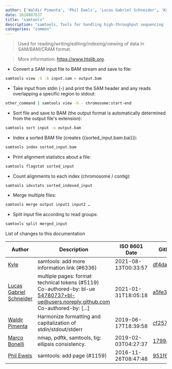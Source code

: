 ```yaml
---
author: ['Waldir Pimenta', 'Phil Ewels', 'Lucas Gabriel Schneider', 'Kyle', 'Marco Bonelli']
date: 1628807637
title: "samtools"
description: "samtools, Tools for handling high-throughput sequencing (genomics) data."
categories: "common"
---
```

> Used for reading/writing/editing/indexing/viewing of data in SAM/BAM/CRAM format.

> More information: <https://www.htslib.org>.

- Convert a SAM input file to BAM stream and save to file:

```bash
samtools view -S -b input.sam > output.bam
```

- Take input from stdin (-) and print the SAM header and any reads overlapping a specific region to stdout:

```bash
other_command | samtools view -h - chromosome:start-end
```

- Sort file and save to BAM (the output format is automatically determined from the output file's extension):

```bash
samtools sort input -o output.bam
```

- Index a sorted BAM file (creates {{sorted_input.bam.bai}}):

```bash
samtools index sorted_input.bam
```

- Print alignment statistics about a file:

```bash
samtools flagstat sorted_input
```

- Count alignments to each index (chromosome / contig):

```bash
samtools idxstats sorted_indexed_input
```

- Merge multiple files:

```bash
samtools merge output input1 input2 …
```

- Split input file according to read groups:

```bash
samtools split merged_input
```
List of changes to this documentation


Author | Description | ISO 8601 Date | GitHub link
------|-----|-----|-----
[Kyle](mailto:76597257+Gitleptune@users.noreply.github.com) | samtools: add more information link (#6336) | 2021-08-13T00:33:57 | [df4da3a557ef](https://github.com/tldr-pages/tldr/commit/df4da3a557ef4270a8ff90eed886ffdb1c342030)
[Lucas Gabriel Schneider](mailto:casdpa@gmail.com) | multiple pages: format technical tokens (#5119) Co-authored-by: bl-ue <54780737+bl-ue@users.noreply.github.com> Co-authored-by: [...] | 2021-01-31T18:05:18 | [a5fe31bc47ae](https://github.com/tldr-pages/tldr/commit/a5fe31bc47aece3efa5e66b52b3cf384f27d5d72)
[Waldir Pimenta](mailto:waldyrious@gmail.com) | Harmonize formatting and capitalization of stdin/stdout/stderr | 2019-06-17T18:39:58 | [cf25745db1d8](https://github.com/tldr-pages/tldr/commit/cf25745db1d86744c762e15e6a2ba04ef9f9acc1)
[Marco Bonelli](mailto:mb5.marcob@gmail.com) | nmap, pdftk, samtools, tig: ellipsis consistency. | 2019-02-03T04:27:37 | [1799a53d7876](https://github.com/tldr-pages/tldr/commit/1799a53d7876f1abb9ddcd1eb33cd2ca6df745ca)
[Phil Ewels](mailto:phil.ewels@scilifelab.se) | samtools: add page (#1159) | 2016-11-26T08:47:48 | [951f690e1dc4](https://github.com/tldr-pages/tldr/commit/951f690e1dc467ee54b0e1d4218bebf536468ff1)

